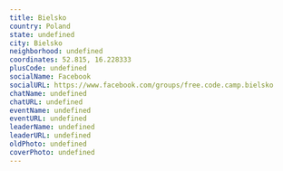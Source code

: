 ```yaml
---
title: Bielsko
country: Poland
state: undefined
city: Bielsko
neighborhood: undefined
coordinates: 52.815, 16.228333
plusCode: undefined
socialName: Facebook
socialURL: https://www.facebook.com/groups/free.code.camp.bielsko
chatName: undefined
chatURL: undefined
eventName: undefined
eventURL: undefined
leaderName: undefined
leaderURL: undefined
oldPhoto: undefined
coverPhoto: undefined
---
```

